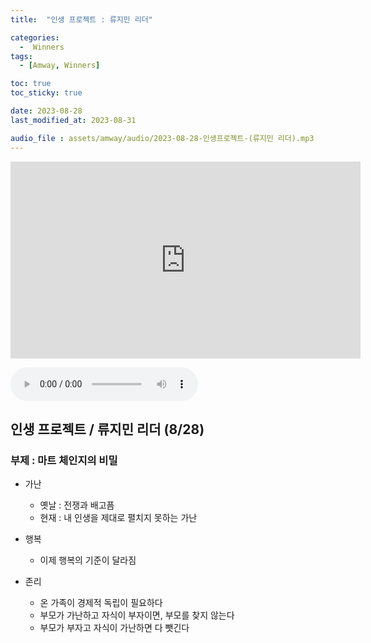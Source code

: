 ```yaml
---
title:  "인생 프로젝트 : 류지민 리더" 

categories:
  -  Winners
tags:
  - [Amway, Winners]

toc: true
toc_sticky: true

date: 2023-08-28
last_modified_at: 2023-08-31

audio_file : assets/amway/audio/2023-08-28-인생프로젝트-(류지민 리더).mp3
---
```



<iframe width="560" height="315" src="https://www.youtube.com/embed/kQdj4kcEryM?si=1uK3NyfDsxOdJ9zn" title="YouTube video player" frameborder="0" allow="accelerometer; autoplay; clipboard-write; encrypted-media; gyroscope; picture-in-picture; web-share" allowfullscreen></iframe>

<audio src="{{ page.audio_file | relative_url }}" controls loop></audio>


## 인생 프로젝트 / 류지민 리더 (8/28)
### 부제 : 마트 체인지의 비밀

+ 가난
  - 옛날 : 전쟁과 배고픔
  - 현재 : 내 인생을 제대로 펼치지 못하는 가난

+ 행복
  - 이제 행복의 기준이 달라짐

+ 존리
  - 온 가족이 경제적 독립이 필요하다
  - 부모가 가난하고 자식이 부자이면, 부모를 찾지 않는다
  - 부모가 부자고 자식이 가난하면 다 뺏긴다